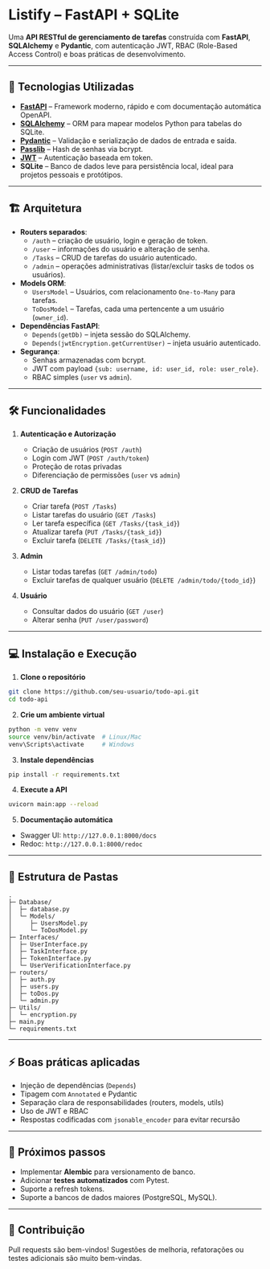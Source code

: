 # Listify – FastAPI + SQLite

Uma **API RESTful de gerenciamento de tarefas** construída com **FastAPI**, **SQLAlchemy** e **Pydantic**, com autenticação JWT, RBAC (Role-Based Access Control) e boas práticas de desenvolvimento.

---

## 🧩 Tecnologias Utilizadas

- **[FastAPI](https://fastapi.tiangolo.com/)** – Framework moderno, rápido e com documentação automática OpenAPI.
- **[SQLAlchemy](https://www.sqlalchemy.org/)** – ORM para mapear modelos Python para tabelas do SQLite.
- **[Pydantic](https://pydantic-docs.helpmanual.io/)** – Validação e serialização de dados de entrada e saída.
- **[Passlib](https://passlib.readthedocs.io/)** – Hash de senhas via bcrypt.
- **[JWT](https://jwt.io/)** – Autenticação baseada em token.
- **SQLite** – Banco de dados leve para persistência local, ideal para projetos pessoais e protótipos.

---

## 🏗 Arquitetura

- **Routers separados**:
  - `/auth` – criação de usuário, login e geração de token.
  - `/user` – informações do usuário e alteração de senha.
  - `/Tasks` – CRUD de tarefas do usuário autenticado.
  - `/admin` – operações administrativas (listar/excluir tasks de todos os usuários).
- **Models ORM**:
  - `UsersModel` – Usuários, com relacionamento `One-to-Many` para tarefas.
  - `ToDosModel` – Tarefas, cada uma pertencente a um usuário (`owner_id`).
- **Dependências FastAPI**:
  - `Depends(getDb)` – injeta sessão do SQLAlchemy.
  - `Depends(jwtEncryption.getCurrentUser)` – injeta usuário autenticado.
- **Segurança**:
  - Senhas armazenadas com bcrypt.
  - JWT com payload `{sub: username, id: user_id, role: user_role}`.
  - RBAC simples (`user` vs `admin`).

---

## 🛠 Funcionalidades

1. **Autenticação e Autorização**
   - Criação de usuários (`POST /auth`)
   - Login com JWT (`POST /auth/token`)
   - Proteção de rotas privadas
   - Diferenciação de permissões (`user` vs `admin`)

2. **CRUD de Tarefas**
   - Criar tarefa (`POST /Tasks`)
   - Listar tarefas do usuário (`GET /Tasks`)
   - Ler tarefa específica (`GET /Tasks/{task_id}`)
   - Atualizar tarefa (`PUT /Tasks/{task_id}`)
   - Excluir tarefa (`DELETE /Tasks/{task_id}`)

3. **Admin**
   - Listar todas tarefas (`GET /admin/todo`)
   - Excluir tarefas de qualquer usuário (`DELETE /admin/todo/{todo_id}`)

4. **Usuário**
   - Consultar dados do usuário (`GET /user`)
   - Alterar senha (`PUT /user/password`)

---

## 💻 Instalação e Execução

1. **Clone o repositório**  
```bash
git clone https://github.com/seu-usuario/todo-api.git
cd todo-api
````

2. **Crie um ambiente virtual**

```bash
python -m venv venv
source venv/bin/activate  # Linux/Mac
venv\Scripts\activate     # Windows
```

3. **Instale dependências**

```bash
pip install -r requirements.txt
```

4. **Execute a API**

```bash
uvicorn main:app --reload
```

5. **Documentação automática**

* Swagger UI: `http://127.0.0.1:8000/docs`
* Redoc: `http://127.0.0.1:8000/redoc`

---

## 📂 Estrutura de Pastas

```
.
├─ Database/
│  ├─ database.py
│  └─ Models/
│     ├─ UsersModel.py
│     └─ ToDosModel.py
├─ Interfaces/
│  ├─ UserInterface.py
│  ├─ TaskInterface.py
│  ├─ TokenInterface.py
│  └─ UserVerificationInterface.py
├─ routers/
│  ├─ auth.py
│  ├─ users.py
│  ├─ toDos.py
│  └─ admin.py
├─ Utils/
│  └─ encryption.py
├─ main.py
└─ requirements.txt
```

---

## ⚡ Boas práticas aplicadas

* Injeção de dependências (`Depends`)
* Tipagem com `Annotated` e Pydantic
* Separação clara de responsabilidades (routers, models, utils)
* Uso de JWT e RBAC
* Respostas codificadas com `jsonable_encoder` para evitar recursão

---

## 🤔 Próximos passos

* Implementar **Alembic** para versionamento de banco.
* Adicionar **testes automatizados** com Pytest.
* Suporte a refresh tokens.
* Suporte a bancos de dados maiores (PostgreSQL, MySQL).

---

## 📝 Contribuição

Pull requests são bem-vindos!
Sugestões de melhoria, refatorações ou testes adicionais são muito bem-vindas.


